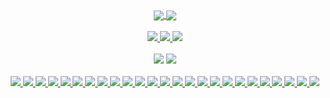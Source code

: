 <center>
  <a href="#">
    <img align="center" src="https://github-readme-stats.vercel.app/api?username=mlackey9601&hide=stars&include_all_commits=true&count_private=true&show_icons=true&theme=react" />
  </a>
  <a href="#">
    <img align="center" src="https://github-readme-stats.vercel.app/api/top-langs/?username=mlackey9601&layout=compact&theme=react" />
  </a> 
  <br><br>
  <div>
    <a href="https://www.linkedin.com/in/michaelglackey/"><img src="https://img.shields.io/badge/-LinkedIn-0077B5?style=flat-square&logo=LinkedIn&logoColor=white" /> </a>
    <a href="https://www.github.com/users/follow?target=mlackey9601/"><img src="https://img.shields.io/github/followers/mlackey9601?color=black&label=GitHub&logo=GitHub&logoColor=white&style=flat-square" /> </a>
    <a href="mailto: michael.g.lackey@gmail.com"><img src="https://img.shields.io/badge/-Gmail-D14836?style=flat-square&logo=Gmail&logoColor=white" /> </a>
  </div>
  <br>
  <div>
      <img src="https://img.shields.io/badge/-MacOS-999999?style=flat-square&logo=Apple&logoColor=white" /> 
      <img src="https://img.shields.io/badge/-Windows-0078D6?style=flat-square&logo=Windows&logoColor=white" /> 
  </div>
  <br>
  <div>
      <a href="#"><img src="https://img.shields.io/badge/-HTML5-E34F26?style=flat-square&logo=html5&logoColor=white" /> </a>
      <a href="#"><img src="https://img.shields.io/badge/-CSS3-1572B6?style=flat-square&logo=css3" /> </a>
      <a href="#"><img src="https://img.shields.io/badge/-JavaScript-F7DF1E?style=flat-square&logo=javascript&logoColor=black" /> </a>
      <a href="#"><img src="https://img.shields.io/badge/-React-61DAFB?style=flat-square&logo=React&logoColor=black" /> </a>
      <a href="#"><img src="https://img.shields.io/badge/-Redux-764ABC?style=flat-square&logo=Redux" /> </a>
      <a href="#"><img src="https://img.shields.io/badge/-NodeJS-339933?style=flat-square&logo=Node.js&logoColor=white" /> </a>
      <a href="#"><img src="https://img.shields.io/badge/-jQuery-0769AD?style=flat-square&logo=jQuery" /> </a>
      <a href="#"><img src="https://img.shields.io/badge/-Python3-3776AB?style=flat-square&logo=Python&logoColor=white" /> </a>
      <a href="#"><img src="https://img.shields.io/badge/-Django-092E20?style=flat-square&logo=django" /> </a>
      <a href="#"><img src="https://img.shields.io/badge/-PostgreSQL-336791?style=flat-square&logo=postgresql" /> </a>
      <a href="#"><img src="https://img.shields.io/badge/-MongoDB-white?style=flat-square&logo=mongodb" /> </a>
      <a href="#"><img src="https://img.shields.io/badge/Amazon%20AWS-232F3E?style=flat-square&logo=amazon-aws" /> </a>
      <a href="#"><img src="https://img.shields.io/badge/JWT-000000?style=flat-square&logo=json-web-tokens" /> </a>
      <a href="#"><img src="https://img.shields.io/badge/-Bootstrap-563D7C?style=flat-square&logo=bootstrap" /> </a>
      <a href="#"><img src="https://img.shields.io/badge/-Trello-0079BF?style=flat-square&logo=Trello&logoColor=white" /> </a>
      <a href="#"><img src="https://img.shields.io/badge/-Material_UI-0081CB?style=flat-square&logo=material-ui" /> </a>
      <a href="#"><img src="https://img.shields.io/badge/-Git-black?style=flat-square&logo=git" /> </a>
      <a href="#"><img src="https://img.shields.io/badge/-Heroku-430098?style=flat-square&logo=heroku" /> </a>
      <a href="#"><img src="https://img.shields.io/badge/-Excel-217346?style=flat-square&logo=Microsoft-Excel&logoColor=white" /> </a>
      <a href="#"><img src="https://img.shields.io/badge/-Markdown-000000?style=flat-square&logo=Markdown&logoColor=white" /> </a>
      <a href="#"><img src="https://img.shields.io/badge/-Postman-FF6C37?style=flat-square&logo=Postman&logoColor=white" /> </a>
      <a href="#"><img src="https://img.shields.io/badge/-VS_Code-007ACC?style=flat-square&logo=visual-studio-code" /> </a>
      <a href="#"><img src="https://img.shields.io/badge/-Insomnia-5849BE?style=flat-square&logo=insomnia" /> </a>
      <a href="#"><img src="https://img.shields.io/badge/-Slack-4A154B?style=flat-square&logo=slack" /> </a>
      <a href="#"><img src="https://img.shields.io/badge/-Zoom-black?style=flat-square&logo=zoom" /> </a>
    </div>
  </center>
